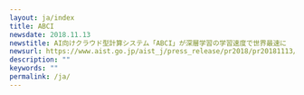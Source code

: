 ```yaml
---
layout: ja/index
title: ABCI
newsdate: 2018.11.13
newstitle: AI向けクラウド型計算システム「ABCI」が深層学習の学習速度で世界最速に
newsurl: https://www.aist.go.jp/aist_j/press_release/pr2018/pr20181113/pr20181113.html
description: ""
keywords: ""
permalink: /ja/
---
```

